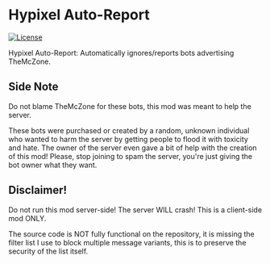 # Hypixel Auto-Report
[![License](https://img.shields.io/badge/License-CC0%201.0-blue)](https://tldrlegal.com/license/creative-commons-cc0-1.0-universal)

Hypixel Auto-Report: Automatically ignores/reports bots advertising TheMcZone.

## Side Note
Do not blame TheMcZone for these bots, this mod was meant to help the server.

These bots were purchased or created by a random, unknown individual who wanted to harm the server by getting people to flood it with toxicity and hate. The owner of the server even gave a bit of help with the creation of this mod! Please, stop joining to spam the server, you're just giving the bot owner what they want.

## Disclaimer!

Do not run this mod server-side! The server WILL crash! This is a client-side mod ONLY.

The source code is NOT fully functional on the repository, it is missing the filter list I use to block multiple message variants, this is  to preserve the security of the list itself.
